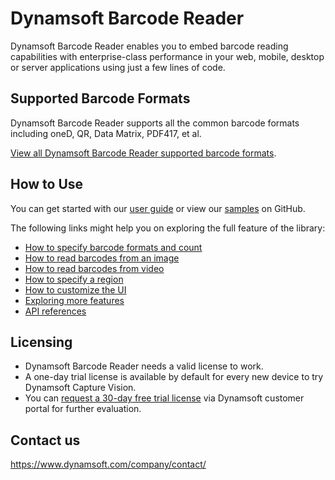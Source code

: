 # Dynamsoft Barcode Reader

Dynamsoft Barcode Reader enables you to embed barcode reading capabilities with enterprise-class performance in your web, mobile, desktop or server applications using just a few lines of code.

## Supported Barcode Formats

Dynamsoft Barcode Reader supports all the common barcode formats including oneD, QR, Data Matrix, PDF417, et al.

[View all Dynamsoft Barcode Reader supported barcode formats](https://www.dynamsoft.com/barcode-reader/barcode-types/).

## How to Use

You can get started with our [user guide](https://www.dynamsoft.com/barcode-reader/docs/mobile/programming/objectivec-swift/user-guide.html?ver=latest) or view our [samples](https://github.com/Dynamsoft/barcode-reader-mobile-samples/tree/main/ios/) on GitHub.

The following links might help you on exploring the full feature of the library:

- [How to specify barcode formats and count](https://www.dynamsoft.com/barcode-reader/docs/core/programming/features/barcode-formats-and-count.html?lang=objc,swift&&ver=latest)
- [How to read barcodes from an image](https://www.dynamsoft.com/barcode-reader/docs/core/programming/features/read-different-source.html?lang=objc,swift&&ver=latest)
- [How to read barcodes from video](https://www.dynamsoft.com/barcode-reader/docs/core/programming/features/read-video-streaming-mobile.html?lang=objc,swift&&ver=latest)
- [How to specify a region](https://www.dynamsoft.com/barcode-reader/docs/core/programming/features/barcode-scan-region-mobile.html?lang=objc,swift&&ver=latest)
- [How to customize the UI](https://www.dynamsoft.com/barcode-reader/docs/mobile/programming/objectivec-swift/ui-configurations.html?ver=latest)
- [Exploring more features](https://www.dynamsoft.com/barcode-reader/docs/mobile/programming/objectivec-swift/user-guide/explore-features/index.html?ver=latest)
- [API references](https://www.dynamsoft.com/barcode-reader/docs/mobile/programming/objectivec-swift/api-reference/index.html?ver=latest)

## Licensing

- Dynamsoft Barcode Reader needs a valid license to work.
- A one-day trial license is available by default for every new device to try Dynamsoft Capture Vision.
- You can <a href="https://www.dynamsoft.com/customer/license/trialLicense?product=dbr&package=mobile&utm_source=github" target="_blank"> request a 30-day free trial license</a> via Dynamsoft customer portal for further evaluation.

## Contact us

https://www.dynamsoft.com/company/contact/

